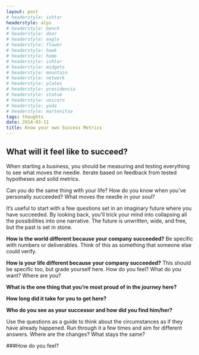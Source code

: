 ```yaml
---
layout: post
# headerstyle: ishtar
headerstyle: alps
# headerstyle: bench
# headerstyle: door
# headerstyle: eagle
# headerstyle: flower
# headerstyle: hawk
# headerstyle: home
# headerstyle: ishtar
# headerstyle: midgets
# headerstyle: mountain
# headerstyle: network
# headerstyle: plates
# headerstyle: presidencia
# headerstyle: statue
# headerstyle: unicorn
# headerstyle: yoda
# headerstyle: martenitsa
tags: thoughts
date: 2014-03-11
title: Know your own Success Metrics
---
```

## What will it feel like to succeed?

When starting a business, you should be measuring and testing everything to see what moves the needle.  Iterate based on feedback from tested hypotheses and solid metrics.

Can you do the same thing with your life?  How do you know when you've personally succeeded?  What moves the needle in your soul?

It’s useful to start with a few questions set in an imaginary future where you have succeeded.  By looking back, you'll trick your mind into collapsing all the possibilities into one narrative.  The future is unwritten, wide, and free, but the past is set in stone.

**How is the world different because your company succeeded?**  Be specific with numbers or deliverables.  Think of this as something that someone else could verify.

**How is your life different because your company succeeded?**  This should be specific too, but grade yourself here.  How do you feel?  What do you want?  Where are you?

**What is the one thing that you’re most proud of in the journey here?**

**How long did it take for you to get here?**

**Who do you see as your successor and how did you find him/her?**

Use the questions as a guide to think about the circumstances as if they have already happened.    Run through it a few times and aim for different answers.  Where are the changes?  What stays the same?  

###How do you feel?

